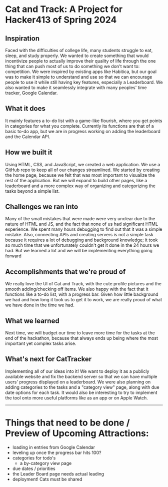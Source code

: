 # Cat and Track: A Project for Hacker413 of Spring 2024

## Inspiration
Faced with the difficulties of college life, many students struggle to eat, sleep, and study properly. We wanted to create something that would incentivize people to actually improve their quality of life through the one thing that can push most of us to do something we don't want to: competition. We were inspired by existing apps like Habitica, but our goal was to make it simple to understand and use so that we can encourage people to use it while still having key features, especially a Leaderboard. We also wanted to make it seamlessly integrate with many peoples' time tracker, Google Calendar. 

## What it does
It mainly features a to-do list with a game-like flourish, where you get points in categories for what you complete. Currently its functions are that of a basic to-do app, but we are in progress working on adding the leaderboard and the Calendar API.

## How we built it
Using HTML, CSS, and JavaScript, we created a web application. We use a GitHub repo to keep all of our changes streamlined. We started by creating the home page, because we felt that was most important to visualize the rest of the application. But we will expand to build other pages, like a leaderboard and a more complex way of organizing and categorizing the tasks beyond a simple list.

## Challenges we ran into
Many of the small mistakes that were made were very unclear due to the nature of HTML and JS, and the fact that none of us had significant HTML experience. We spent many hours debugging to find out that it was a simple mistake. Also, connecting APIs and creating servers is not a simple task because it requires a lot of debugging and background knowledge; it took so much time that we unfortunately couldn't get it done in the 24 hours we had. But we learned a lot and we will be implementing everything going forward

## Accomplishments that we're proud of
We really love the UI of Cat and Track, with the cute profile pictures and the smooth adding/checking off items. We also happy with the fact that it functions like a to-do list, with a progress bar. Given how little background we had and how long it took us to get it to work, we are really proud of what we have done in the time we had. 

## What we learned
Next time, we will budget our time to leave more time for the tasks at the end of the hackathon, because that always ends up being where the most important yet complex tasks arise. 

## What's next for CatTracker
Implementing all of our ideas into it! We want to deploy it as a publicly available website and fix the backend server so that we can have multiple users' progress displayed on a leaderboard. We were also planning on adding categories to the tasks and a "category view" page, along with due date options for each task. It would also be interesting to try to implement the tool onto more useful platforms like as an app or on Apple Watch. 

---
# Things that need to be done / Preview of Upcoming Attractions:
- loading in entries from Google Calendar
- leveling up once the progress bar hits 100?
- categories for todo's
  - a by-category view page
- due dates / priorities
- the Leader Board page needs actual leading
- deployment! Cats must be shared

